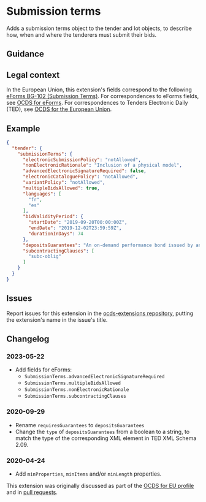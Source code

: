 # Submission terms

Adds a submission terms object to the tender and lot objects, to describe how, when and where the tenderers must submit their bids.

## Guidance

## Legal context

In the European Union, this extension's fields correspond to the following [eForms BG-102 (Submission Terms)](https://docs.ted.europa.eu/eforms/latest/reference/business-terms/). For correspondences to eForms fields, see [OCDS for eForms](https://standard.open-contracting.org/profiles/eforms/latest/en/). For correspondences to Tenders Electronic Daily (TED), see [OCDS for the European Union](http://standard.open-contracting.org/profiles/eu/master/en/).

## Example

```json
{
  "tender": {
    "submissionTerms": {
      "electronicSubmissionPolicy": "notAllowed",
      "nonElectronicRationale": "Inclusion of a physical model",
      "advancedElectronicSignatureRequired": false,
      "electronicCataloguePolicy": "notAllowed",
      "variantPolicy": "notAllowed",
      "multipleBidsAllowed": true,
      "languages": [
        "fr",
        "es"
      ],
      "bidValidityPeriod": {
        "startDate": "2019-09-20T00:00:00Z",
        "endDate": "2019-12-02T23:59:59Z",
        "durationInDays": 74
      },
      "depositsGuarantees": "An on-demand performance bond issued by an entity that the Contracting Entity judges to be acceptable (e.g. a bank or insurance company) and whose value is a percentage of the total contract price.",
      "subcontractingClauses": [
        "subc-oblig"
      ]
    }
  }
}
```

## Issues

Report issues for this extension in the [ocds-extensions repository](https://github.com/open-contracting/ocds-extensions/issues), putting the extension's name in the issue's title.

## Changelog

### 2023-05-22

* Add fields for eForms:
  * `SubmissionTerms.advancedElectronicSignatureRequired`
  * `SubmissionTerms.multipleBidsAllowed`
  * `SubmissionTerms.nonElectronicRationale`
  * `SubmissionTerms.subcontractingClauses`

### 2020-09-29

* Rename `requiresGuarantees` to `depositsGuarantees`
* Change the `type` of `depositsGuarantees` from a boolean to a string, to match the type of the corresponding XML element in TED XML Schema 2.09.

### 2020-04-24

* Add `minProperties`, `minItems` and/or `minLength` properties.

This extension was originally discussed as part of the [OCDS for EU profile](https://github.com/open-contracting-extensions/european-union/issues) and in [pull requests](https://github.com/open-contracting-extensions/ocds_submissionTerms_extension/pulls?q=is%3Apr+is%3Aclosed).

